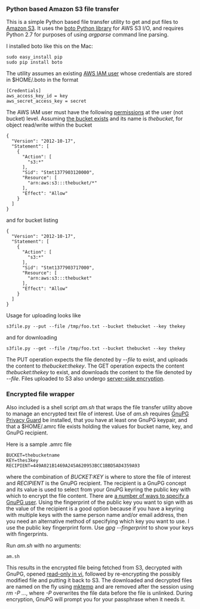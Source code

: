 
### Python based Amazon S3 file transfer

This is a simple Python based file transfer utility to get and put files to [Amazon S3](http://aws.amazon.com/s3/).
It uses the [boto Python library](http://boto.s3.amazonaws.com/s3_tut.html)
for AWS S3 I/O, and requires Python 2.7 for purposes of using _argparse_ command line parsing.

I installed boto like this on the Mac:

    sudo easy_install pip
    sudo pip install boto

The utility assumes an existing [AWS IAM user](http://docs.aws.amazon.com/IAM/latest/UserGuide/Using_SettingUpUser.html)
whose credentials are stored in $HOME/.boto in the format

    [Credentials]
    aws_access_key_id = key
    aws_secret_access_key = secret

The AWS IAM user must have the
following [permissions](http://docs.aws.amazon.com/IAM/latest/UserGuide/ManagingPolicies.html) at the user (not bucket) level.
Assuming [the bucket exists](http://docs.aws.amazon.com/AmazonS3/latest/gsg/CreatingABucket.html) and its name
is _thebucket_, for object read/write within the bucket

    {
      "Version": "2012-10-17",
      "Statement": [
        {
          "Action": [
            "s3:*"
          ],
          "Sid": "Stmt1377903120000",
          "Resource": [
            "arn:aws:s3:::thebucket/*"
          ],
          "Effect": "Allow"
        }
      ]
    }

 and for bucket listing

    {
      "Version": "2012-10-17",
      "Statement": [
        {
          "Action": [
            "s3:*"
          ],
          "Sid": "Stmt1377903717000",
          "Resource": [
            "arn:aws:s3:::thebucket"
          ],
          "Effect": "Allow"
        }
      ]
    }

Usage for uploading looks like

    s3file.py --put --file /tmp/foo.txt --bucket thebucket --key thekey

and for downloading

    s3file.py --get --file /tmp/foo.txt --bucket thebucket --key thekey

The PUT operation expects the file denoted by _--file_ to exist, and uploads the content to _thebucket:thekey_.
The GET operation expects the content _thebucket:thekey_ to exist, and downloads the content to the file denoted
by _--file_.  Files uploaded to S3 also undergo
[server-side encryption](http://docs.aws.amazon.com/AmazonS3/latest/dev/UsingServerSideEncryption.html).

### Encrypted file wrapper

Also included is a shell script _am.sh_ that wraps the file transfer utility above to manage an encrypted text file of
interest.  Use of  _am.sh_ requires [GnuPG Privacy Guard](http://www.gnupg.org) be installed,
that you have at least one GnuPG keypair, and that a $HOME/.amrc file exists holding the values for bucket name, key, and
GnuPG recipient.

Here is a sample .amrc file

    BUCKET=thebucketname
    KEY=thes3key
    RECIPIENT=449A021B1469A245A620953BCC1BBD5AD4359A93

where the combination of  _BUCKET:KEY_ is where to store the file of interest and _RECIPIENT_ is the GnuPG
recipient.  The recipient is a GnuPG concept and its value is used to select from your GnuPG keyring the
public key with which to encrypt the file content.  There are
[a number of ways to specify a GnuPG user](http://www.gnupg.org/documentation/manuals/gnupg/Specify-a-User-ID.html#Specify-a-User-ID).
Using the fingerprint of the public key you want to sign with as the value of the recipient is a good option because
if you have a keyring with multiple keys with the same person name and/or
email address, then you need an alternative method of specifying which key you want to use.  I use the public key
fingerprint form.  Use _gpg --fingerprint_ to show your keys with fingerprints.

Run _am.sh_ with no arguments:

    am.sh

This results in the encrypted file being fetched from S3, decrypted with GnuPG,
opened [read-only in vi](http://vimdoc.sourceforge.net/htmldoc/starting.html#-R), followed by re-encrypting the
possibly modified file and putting it back to S3.  The downloaded and decrypted files are named on the
fly using [mktemp](http://unixhelp.ed.ac.uk/CGI/man-cgi?mktemp) and are removed after the session using _rm -P ..._,
where _-P_ overwrites the file data before the file is unlinked.  During encryption, GnuPG will prompt you for
your passphrase when it needs it.